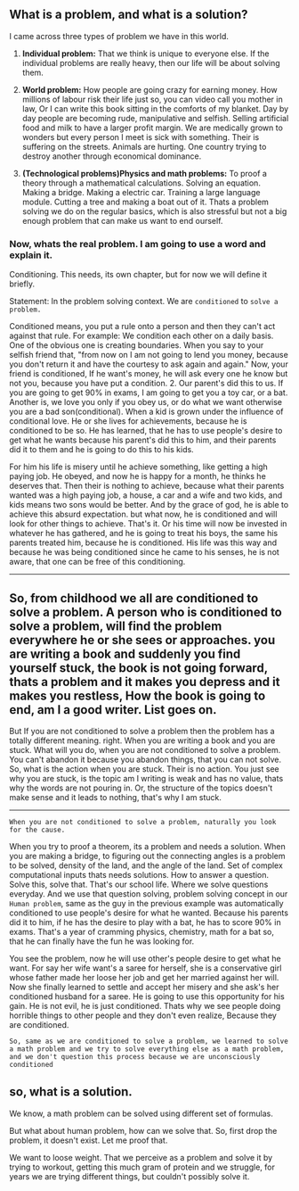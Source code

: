 ## What is a problem, and what is a solution?

I came across three types of problem we have in this world.
  
1. **Individual problem:** That we think is unique to everyone else. If the individual problems are really heavy, then our life will be about solving them.

2. **World problem:** How people are going crazy for earning money. How millions of labour risk their life just so, you can video call you mother in law, Or I can write this book sitting in the comforts of my blanket. Day by day people are becoming rude, manipulative and selfish. Selling artificial food and milk to have a larger profit margin. We are medically grown to wonders but every person I meet is sick with something. Their is suffering on the streets. Animals are hurting. One country trying to destroy another through economical dominance.

3. **(Technological problems)Physics and math problems:** To proof a theory through a mathematical calculations. Solving an equation. Making a bridge. Making a electric car. Training a large language module. Cutting a tree and making a boat out of it. Thats a problem solving we do on the regular basics, which is also stressful but not a big enough problem that can make us want to end ourself.

### Now, whats the real problem. I am going to use a word and explain it.

Conditioning. This needs, its own chapter, but for now we will define it briefly.

Statement: In the problem solving context. We are `conditioned` to `solve a problem.`

Conditioned means, you put a rule onto a person and then they can't act against that rule.
For example: We condition each other on a daily basis. One of the obvious one is creating boundaries. When you say to your selfish friend that, "from now on I am not going to lend you money, because you don't return it and have the courtesy to ask again and again."
Now, your friend is conditioned, If he want's money, he will ask every one he know but not you, because you have put a condition.
2. Our parent's did this to us. If you are going to get 90% in exams, I am going to get you a toy car, or a bat. Another is, we love you only if you obey us, or do what we want otherwise you are a bad son(conditional). When a kid is grown under the influence of conditional love. He or she lives for achievements, because he is conditioned to be so. He has learned, that he has to use people's desire to get what he wants because his parent's did this to him, and their parents did it to them and he is going to do this to his kids.

For him his life is misery until he achieve something, like getting a high paying job. He obeyed, and now he is happy for a month, he thinks he deserves that. Then their is nothing to achieve, because what their parents wanted was a high paying job, a house, a car and a wife and two kids, and kids means two sons would be better. And by the grace of god, he is able to achieve this absurd expectation.
but what now, he is conditioned and will look for other things to achieve. That's it. Or his time will now be invested in whatever he has gathered, and he is going to treat his boys, the same his parents treated him, because he is conditioned. His life was this way and because he was being conditioned since he came to his senses, he is not aware, that one can be free of this conditioning.

---
So, from childhood we all are conditioned to solve a problem. A person who is conditioned to solve a problem, will find the problem everywhere he or she sees or approaches. you are writing a book and suddenly you find yourself stuck, the book is not going forward, thats a problem and it makes you depress and it makes you restless, How the book is going to end, am I a good writer. List goes on.
---

 But If you are not conditioned to solve a problem then the problem has a totally different meaning. right. When you are writing a book and you are stuck. What will you do, when you are not conditioned to solve a problem. You can't abandon it because you abandon things, that you can not solve.
 So, what is the action when you are stuck. Their is no action. You just see why you are stuck, is the topic am I writing is weak and has no value, thats why the words are not pouring in. Or,  the structure of the topics doesn't make sense and it leads to nothing, that's why I am stuck. 

 ---

 `When you are not conditioned to solve a problem, naturally you look for the cause.`

When you try to proof a theorem, its a problem and needs a solution. When you are making a bridge, to figuring out the connecting angles is a problem to be solved, density of the land, and the angle of the land. Set of complex computational inputs thats needs solutions. How to answer a question. Solve this, solve that. That's our school life. Where we solve questions everyday.
And we use that question solving, problem solving concept in our `Human problem`, same as the guy in the previous example was automatically conditioned to use people's desire for what he wanted. Because his parents did it to him, if he has the desire to play with a bat, he has to score 90% in exams. That's a year of cramming physics, chemistry, math for a bat so, that he can finally have the fun he was looking for.

You see the problem, now he will use other's people desire to get what he want. For say her wife want's a saree for herself, she is a conservative girl whose father made her loose her job and get her married against her will. Now she finally learned to settle and accept her misery and she ask's her conditioned husband for a saree. He is going to use this opportunity for his gain. He is not evil, he is just conditioned. Thats why we see people doing horrible things to other people and they don't even realize, Because they are conditioned.

`So, same as we are conditioned to solve a problem, we learned to solve a math problem and we try to solve everything else as a math problem, and we don't question this process because we are unconsciously conditioned`

## so, what is a solution.

We know, a math problem can be solved using different set of formulas.

But what about human problem, how can we solve that. So, first drop the problem, it doesn't exist. Let me proof that.

We want to loose weight. That we perceive as a problem and solve it by trying to workout, getting this much gram of protein and we struggle, for years we are trying different things, but couldn't possibly solve it.